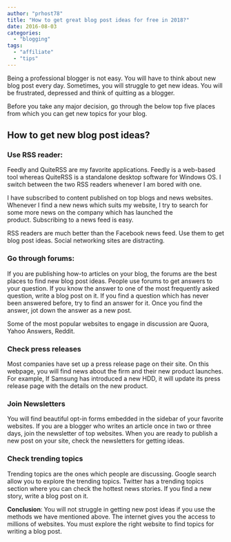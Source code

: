 ```yaml
---
author: "prhost78"
title: "How to get great blog post ideas for free in 2018?"
date: 2016-08-03
categories: 
  - "blogging"
tags: 
  - "affiliate"
  - "tips"
---
```


Being a professional blogger is not easy. You will have to think about new blog post every day. Sometimes, you will struggle to get new ideas. You will be frustrated, depressed and think of quitting as a blogger.

Before you take any major decision, go through the below top five places from which you can get new topics for your blog.

## How to get new blog post ideas?

### Use RSS reader:

Feedly and QuiteRSS are my favorite applications. Feedly is a web-based tool whereas QuiteRSS is a standalone desktop software for Windows OS. I switch between the two RSS readers whenever I am bored with one.

I have subscribed to content published on top blogs and news websites. Whenever I find a new news which suits my website, I try to search for some more news on the company which has launched the product. Subscribing to a news feed is easy.

RSS readers are much better than the Facebook news feed. Use them to get blog post ideas. Social networking sites are distracting.

### Go through forums:

If you are publishing how-to articles on your blog, the forums are the best places to find new blog post ideas. People use forums to get answers to your question. If you know the answer to one of the most frequently asked question, write a blog post on it. If you find a question which has never been answered before, try to find an answer for it. Once you find the answer, jot down the answer as a new post.

Some of the most popular websites to engage in discussion are Quora, Yahoo Answers, Reddit.

### Check press releases

Most companies have set up a press release page on their site. On this webpage, you will find news about the firm and their new product launches. For example, If Samsung has introduced a new HDD, it will update its press release page with the details on the new product.

### Join Newsletters

You will find beautiful opt-in forms embedded in the sidebar of your favorite websites. If you are a blogger who writes an article once in two or three days, join the newsletter of top websites. When you are ready to publish a new post on your site, check the newsletters for getting ideas.

### Check trending topics

Trending topics are the ones which people are discussing. Google search allow you to explore the trending topics. Twitter has a trending topics section where you can check the hottest news stories. If you find a new story, write a blog post on it.

**Conclusion**: You will not struggle in getting new post ideas if you use the methods we have mentioned above. The internet gives you the access to millions of websites. You must explore the right website to find topics for writing a blog post.
